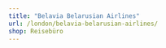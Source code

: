 ```yaml
---
title: "Belavia Belarusian Airlines"
url: /london/belavia-belarusian-airlines/
shop: Reisebüro
---
```

